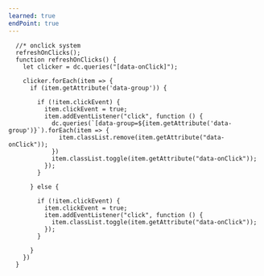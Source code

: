 ```yaml
---
learned: true
endPoint: true
---
```

	  //* onclick system
	  refreshOnClicks();
	  function refreshOnClicks() {
	    let clicker = dc.queries("[data-onClick]");
	
	    clicker.forEach(item => {
	      if (item.getAttribute('data-group')) {
	  
	        if (!item.clickEvent) {
	          item.clickEvent = true;
	          item.addEventListener("click", function () {
	            dc.queries(`[data-group=${item.getAttribute('data-group')}`).forEach(item => {
	              item.classList.remove(item.getAttribute("data-onClick"));
	            })
	            item.classList.toggle(item.getAttribute("data-onClick"));
	          });
	        }
	  
	      } else {
	  
	        if (!item.clickEvent) {
	          item.clickEvent = true;
	          item.addEventListener("click", function () {
	            item.classList.toggle(item.getAttribute("data-onClick"));
	          });
	        }
	  
	      }
	    })
	  }